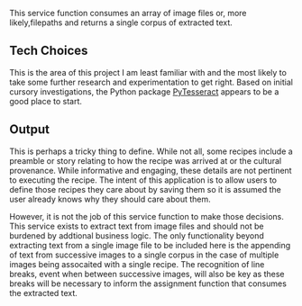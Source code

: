 This service function consumes an array of image files or, more likely,filepaths and returns a single corpus of extracted text.  

## Tech Choices
This is the area of this project I am least familiar with and the most likely to take some further research and experimentation to get right.  Based on initial cursory investigations, the Python package [PyTesseract](https://pypi.org/project/pytesseract/) appears to be a good place to start.

## Output
This is perhaps a tricky thing to define.  While not all, some recipes include a preamble or story relating to how the recipe was arrived at or the cultural provenance.  While informative and engaging, these details are not pertinent to executing the recipe.  The intent of this application is to allow users to define those recipes they care about by saving them so it is assumed the user already knows why they should care about them.  

However, it is not the job of this service function to make those decisions.  This service exists to extract text from image files and should not be burdened by addtional business logic.  The only functionality beyond extracting text from a single image file to be included here is the appending of text from successive images to a single corpus in the case of multiple images being assocaited with a single recipe.  The recognition of line breaks, event when between successive images, will also be key as these breaks will be necessary to inform the assignment function that consumes the extracted text.
